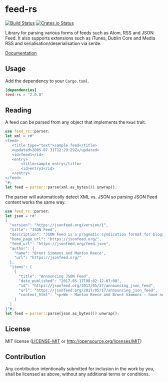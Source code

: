 # feed-rs

[![Build Status](https://travis-ci.org/feed-rs/feed-rs.svg?branch=master)](https://travis-ci.org/feed-rs/feed-rs.svg?branch=master)
[![Crates.io Status](https://img.shields.io/crates/v/feed-rs.svg)](https://crates.io/crates/feed-rs)

Library for parsing various forms of feeds such as Atom, RSS and JSON Feed.
It also supports extensions such as iTunes, Dublin Core and Media RSS and serialisation/deserialisation via serde.

[Documentation](https://docs.rs/feed-rs/)

## Usage

Add the dependency to your `Cargo.toml`.

```toml
[dependencies]
feed-rs = "2.0.0"
```

## Reading

A feed can be parsed from any object that implements the `Read` trait.

```rust
use feed_rs::parser;
let xml = r#"
<feed>
   <title type="text">sample feed</title>
   <updated>2005-07-31T12:29:29Z</updated>
   <id>feed1</id>
   <entry>
       <title>sample entry</title>
       <id>entry1</id>
   </entry>
</feed>
"#;
let feed = parser::parse(xml.as_bytes()).unwrap();
```

The parser will automatically detect XML vs. JSON so parsing JSON Feed content works the same way.

```rust
use feed_rs::parser;
let json = r#"
{
  "version": "https://jsonfeed.org/version/1",
  "title": "JSON Feed",
  "description": "JSON Feed is a pragmatic syndication format for blogs, microblogs, and other time-based content.",
  "home_page_url": "https://jsonfeed.org/",
  "feed_url": "https://jsonfeed.org/feed.json",
  "author": {
    "name": "Brent Simmons and Manton Reece",
    "url": "https://jsonfeed.org/"
  },
  "items": [
    {
      "title": "Announcing JSON Feed",
      "date_published": "2017-05-17T08:02:12-07:00",
      "id": "https://jsonfeed.org/2017/05/17/announcing_json_feed",
      "url": "https://jsonfeed.org/2017/05/17/announcing_json_feed",
      "content_html": "<p>We — Manton Reece and Brent Simmons — have noticed that JSON...</p>"
    }
  ]
}"#;
let feed = parser::parse(json.as_bytes()).unwrap();
```

## License

MIT license ([LICENSE-MIT](LICENSE-MIT) or http://opensource.org/licenses/MIT)

## Contribution

Any contribution intentionally submitted for inclusion in the work by you, 
shall be licensed as above, without any additional terms or conditions.
